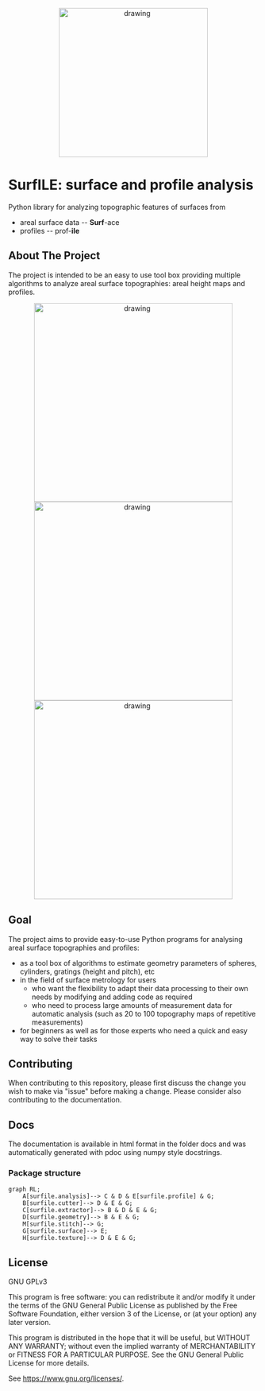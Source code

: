<!-- PROJECT LOGO -->
<p align="center">
<img src="https://github.com/andeledea/surfile/blob/PLTsub/resources/Surf-Logo.png" alt="drawing" width="300"/>
</p>

# SurfILE: surface and profile analysis
Python library for analyzing topographic features of surfaces from
- areal surface data -- __Surf__-ace
- profiles -- prof-__ile__

<!-- ABOUT THE PROJECT -->
## About The Project
The project is intended to be an easy to use tool box providing multiple algorithms to analyze areal surface topographies: areal height maps and profiles.

<!-- USAGE EXAMPLES -->
<p align="center">
<img src="https://user-images.githubusercontent.com/62064962/203512071-66eb1ae4-2c17-4e45-9371-e04f86580d18.png" alt="drawing" width="400" class="center"/>  
<img src="https://user-images.githubusercontent.com/62064962/203511581-7370c9a6-e920-4dd4-922f-b7e306f77190.png" alt="drawing" width="400" class="center"/> 
<img src="https://user-images.githubusercontent.com/62064962/203512435-881b27aa-2480-4f41-b069-3c0198b760f5.png" alt="drawing" width="400" class="center"/>
</p>

<!-- GOAL -->
## Goal
The project aims to provide easy-to-use Python programs for analysing areal surface topographies and profiles:
- as a tool box of algorithms to estimate geometry parameters of spheres, cylinders, gratings (height and pitch), etc
- in the field of surface metrology for users
    - who want the flexibility to adapt their data processing to their own needs by modifying and adding code as required
    - who need to process large amounts of measurement data for automatic analysis (such as 20 to 100 topography maps of repetitive measurements)
- for beginners as well as for those experts who need a quick and easy way to solve their tasks 

<!-- CONTRIBUTING -->
## Contributing
When contributing to this repository, please first discuss the change you wish to make via "issue" before making a change.
Please consider also contributing to the documentation.

<!-- DOCS -->
## Docs
The documentation is available in html format in the folder docs and was automatically generated with pdoc using numpy style docstrings.

### Package structure
```mermaid
graph RL;
    A[surfile.analysis]--> C & D & E[surfile.profile] & G;
    B[surfile.cutter]--> D & E & G;
    C[surfile.extractor]--> B & D & E & G;
    D[surfile.geometry]--> B & E & G;
    M[surfile.stitch]--> G;
    G[surfile.surface]--> E;
    H[surfile.texture]--> D & E & G;
```

<!-- LICENCE -->
## License
GNU GPLv3

This program is free software: you can redistribute it and/or modify
it under the terms of the GNU General Public License as published by
the Free Software Foundation, either version 3 of the License, or
(at your option) any later version.

This program is distributed in the hope that it will be useful,
but WITHOUT ANY WARRANTY; without even the implied warranty of
MERCHANTABILITY or FITNESS FOR A PARTICULAR PURPOSE.  See the
GNU General Public License for more details.

See <https://www.gnu.org/licenses/>.
